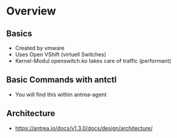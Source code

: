 # Overview

## Basics

  * Created by vmware
  * Uses Open VShift (virtuell Switches)
  * Kernel-Modul openswitch.ko takes care of traffic (performant)

## Basic Commands with antctl 

  * You will find this within antrea-agent







## Architecture 

  * https://antrea.io/docs/v1.3.0/docs/design/architecture/

